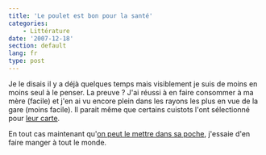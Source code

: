 ```yaml
---
title: 'Le poulet est bon pour la santé'
categories:
    - Littérature
date: '2007-12-18'
section: default
lang: fr
type: post
---
```


Je le disais il y a déjà quelques temps mais visiblement je suis de moins en moins seul à le penser. La preuve&nbsp;? J'ai réussi à en faire consommer à ma mère (facile) et j'en ai vu encore plein dans les rayons les plus en vue de la gare (moins facile). Il parait même que certains cuistots l'ont sélectionné pour [leur carte](http://police.etc.over-blog.net/article-14580115.html).

En tout cas maintenant qu'[on peut le mettre dans sa poche](http://police.etc.over-blog.net/article-13406034.html), j'essaie d'en faire manger à tout le monde.